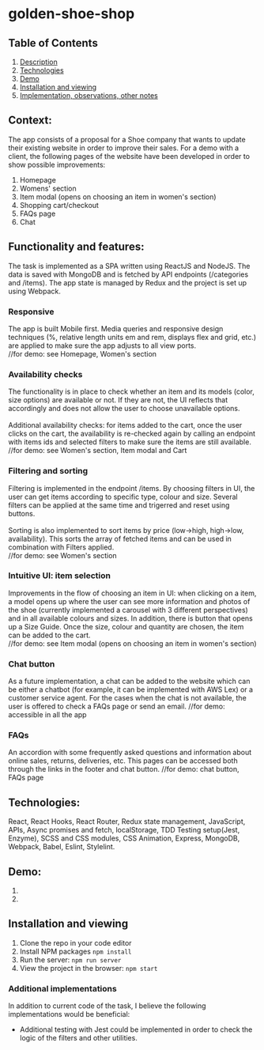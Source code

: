 # golden-shoe-shop

## Table of Contents
1. [Description](#description)
2. [Technologies](#technologies)
3. [Demo](#demo)
4. [Installation and viewing](#installation-and-viewing)
5. [Implementation, observations, other notes](#implementation-observations-other-notes)


## Context:
The app consists of a proposal for a Shoe company that wants to update their existing website in order to improve their sales. For a demo with a client, the following pages of the website have been developed in order to show possible improvements:

1. Homepage
2. Womens' section
3. Item modal (opens on choosing an item in women's section)
4. Shopping cart/checkout
5. FAQs page
6. Chat

## Functionality and features:
The task is implemented as a SPA written using ReactJS and NodeJS. The data is saved with MongoDB and is fetched by API endpoints (/categories and /items). The app state is managed by Redux and the project is set up using Webpack.

### Responsive
The app is built Mobile first. Media queries and responsive design techniques (%, relative length units em and rem, displays flex and grid, etc.) are applied to make sure the app adjusts to all view ports.
</br>
//for demo: see Homepage, Women's section

### Availability checks
The functionality is in place to check whether an item and its models (color, size options) are available or not. If they are not, the UI reflects that accordingly and does not allow the user to choose unavailable options.
</br>
</br>
Additional availability checks: for items added to the cart, once the user clicks on the cart, the availability is re-checked again by calling an endpoint with items ids and selected filters to make sure the items are still available.
</br>
//for demo: see Women's section, Item modal and Cart

### Filtering and sorting
Filtering is implemented in the endpoint /items. By choosing filters in UI, the user can get items according to specific type, colour and size. Several filters can be applied at the same time and trigerred and reset using buttons.
</br>
</br>
Sorting is also implemented to sort items by price (low->high, high->low, availability). This sorts the array of fetched items and can be used in combination with Filters applied.
</br>
//for demo: see Women's section

### Intuitive UI: item selection
Improvements in the flow of choosing an item in UI: when clicking on a item, a model opens up where the user can see more information and photos of the shoe (currently implemented a carousel with 3 different perspectives) and in all  available colours and sizes. In addition, there is button that opens up a Size Guide. Once the size, colour and quantity are chosen, the item can be added to the cart.
</br>
//for demo: see Item modal (opens on choosing an item in women's section)

### Chat button
As a future implementation, a chat can be added to the website which can be either a chatbot (for example, it can be implemented with AWS Lex) or a customer service agent. For the cases when the chat is not available, the user is offered to check a FAQs page or send an email.
//for demo: accessible in all the app

### FAQs
An accordion with some frequently asked questions and information about online sales, returns, deliveries, etc. This pages can be accessed both through the links in the footer and chat button.
//for demo: chat button, FAQs page


## Technologies:
React, React Hooks, React Router, Redux state management, JavaScript, APIs, Async promises and fetch, localStorage, TDD Testing setup(Jest, Enzyme), SCSS and CSS modules, CSS Animation, Express, MongoDB, Webpack, Babel, Eslint, Stylelint.

## Demo:
1.

2.

## Installation and viewing
1. Clone the repo in your code editor
2. Install NPM packages `npm install`
3. Run the server: `npm run server`
4. View the project in the browser: `npm start`



### Additional implementations
In addition to current code of the task, I believe the following implementations would be beneficial:</br>

- Additional testing with Jest could be implemented in order to check the logic of the filters and other utilities.
